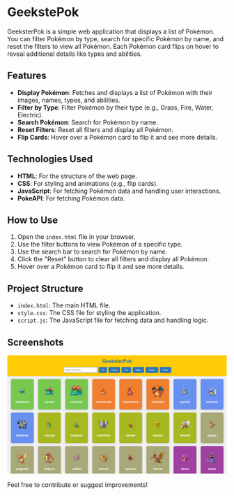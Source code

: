 # GeekstePok

GeeksterPok is a simple web application that displays a list of Pokémon. You can filter Pokémon by type, search for specific Pokémon by name, and reset the filters to view all Pokémon. Each Pokémon card flips on hover to reveal additional details like types and abilities.

## Features

- **Display Pokémon**: Fetches and displays a list of Pokémon with their images, names, types, and abilities.
- **Filter by Type**: Filter Pokémon by their type (e.g., Grass, Fire, Water, Electric).
- **Search Pokémon**: Search for Pokémon by name.
- **Reset Filters**: Reset all filters and display all Pokémon.
- **Flip Cards**: Hover over a Pokémon card to flip it and see more details.

## Technologies Used

- **HTML**: For the structure of the web page.
- **CSS**: For styling and animations (e.g., flip cards).
- **JavaScript**: For fetching Pokémon data and handling user interactions.
- **PokeAPI**: For fetching Pokémon data.

## How to Use

1. Open the `index.html` file in your browser.
2. Use the filter buttons to view Pokémon of a specific type.
3. Use the search bar to search for Pokémon by name.
4. Click the "Reset" button to clear all filters and display all Pokémon.
5. Hover over a Pokémon card to flip it and see more details.

## Project Structure

- `index.html`: The main HTML file.
- `style.css`: The CSS file for styling the application.
- `script.js`: The JavaScript file for fetching data and handling logic.

## Screenshots

![GeeksterPok Screenshot](./img/screenshot.png) 


Feel free to contribute or suggest improvements!

